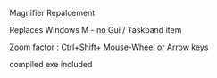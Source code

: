 Magnifier Repalcement 

Replaces Windows M - no Gui / Taskband item 

Zoom factor : Ctrl+Shift+ Mouse-Wheel or Arrow keys 

compiled exe included
